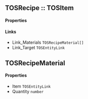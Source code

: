 ## TOSRecipe :: TOSItem

#### Properties

#### Links
- Link_Materials `TOSRecipeMaterial[]`
- Link_Target `TOSEntityLink`

## TOSRecipeMaterial

#### Properties
- Item `TOSEntityLink`
- Quantity `number`
